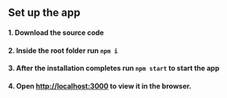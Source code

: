 ## Set up the app

#### 1. Download the source code

#### 2. Inside the root folder run `npm i`

#### 3. After the installation completes run `npm start` to start the app

#### 4. Open [http://localhost:3000](http://localhost:3000) to view it in the browser.
